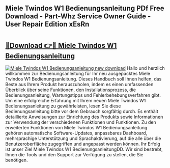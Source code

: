 ## Miele Twindos W1 Bedienungsanleitung PDf Free Download - Part-Whz Service Owner Guide - User Repair Edition xEsRn

# <h2><a href="http://df41dln.blite.top/?on=Miele+Twindos+W1+Bedienungsanleitung">🔗Download 👉🔴 Miele Twindos W1 Bedienungsanleitung</a></h2>

[![Miele Twindos W1 Bedienungsanleitung new download](https://i.imgur.com/lujVjoI.png)](http://df41dln.blite.top/?on=Miele+Twindos+W1+Bedienungsanleitung)
Hallo und herzlich willkommen zur Bedienungsanleitung für Ihr neu ausgepacktes Miele Twindos W1 Bedienungsanleitung. Dieses Handbuch soll Ihnen helfen, das Beste aus Ihrem Produkt herauszuholen, indem es einen umfassenden Überblick über seine Funktionen, den Installationsprozess, die Bedienungsanleitung, Wartungstipps und Fehlerbehebungsverfahren gibt. Um eine erfolgreiche Erfahrung mit Ihrem neuen Miele Twindos W1 Bedienungsanleitung zu gewährleisten, lesen Sie diese Bedienungsanleitung bitte vor dem Gebrauch sorgfältig durch. Es enthält detaillierte Anweisungen zur Einrichtung des Produkts sowie Informationen zur Verwendung der verschiedenen Funktionen und Funktionen. Zu den erweiterten Funktionen von Miele Twindos W1 Bedienungsanleitung gehören automatische Software-Updates, anpassbares Dashboard, mehrsprachige Unterstützung und Sprachaktivierung, auf die alle über die Benutzeroberfläche zugegriffen und angepasst werden können. Ihr Erfolg ist unser Ziel Miele Twindos W1 BedienungsanleitungDD. Wir sind bestrebt, Ihnen die Tools und den Support zur Verfügung zu stellen, die Sie benötigen.

